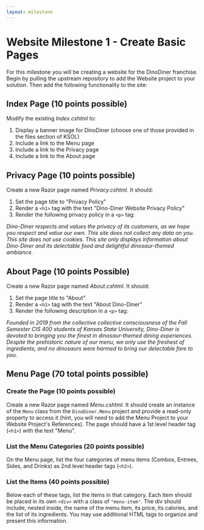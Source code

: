 ```yaml
---
layout: milestone
---
```


# Website Milestone 1 - Create Basic Pages

For this milestone you will be creating a website for the DinoDiner franchise.  Begin by pulling the upstream repository to add the Website project to your solution.  Then add the following functionality to the site:

## Index Page (10 points possible)
Modify the existing _Index.cshtml_ to:
1. Display a banner image for DinoDiner (choose one of those provided in the files section of KSOL)
2. Include a link to the Menu page
3. Include a link to the Privacy page
4. Include a link to the About page

## Privacy Page (10 points possible)
Create a new Razor page named _Privacy.cshtml_.  It should:
1. Set the page title to "Privacy Policy"
2. Render a `<h1>` tag with the text "Dino-Diner Website Privacy Policy"
3. Render the following privacy policy in a `<p>` tag:

_Dino-Diner respects and values the privacy of its customers, as we hope you respect and value our own. This site does not collect any data on you.  This site does not use cookies.  This site only displays information about Dino-Diner and its delectable food and delightful dinosaur-themed ambiance._

## About Page (10 points Possible)
Create a new Razor page named _About.cshtml_.  It should:
1. Set the page title to "About"
2. Render a `<h1>` tag with the text "About Dino-Diner"
3. Render the following description in a `<p>` tag:

_Founded in 2019 from the collective collective consciousness of the Fall Semester CIS 400 students of Kansas State University, Dino-Diner is devoted to bringing you the finest in dinosaur-themed dining experiences. Despite the prehistoric nature of our menu, we only use the freshest of ingredients, and no dinosaurs were harmed to bring our delectable fare to you._

## Menu Page (70 total points possible)

### Create the Page (10 points possible)
Create a new Razor page named _Menu.cshtml_.  It should create an instance of the `Menu` class from the `DinoDiner.Menu` project and provide a read-only property to access it (hint, you will need to add the Menu Project to your Website Project's References).  The page should have a 1st level header tag (`<h1>`) with the text "Menu".

### List the Menu Categories (20 points possible)
On the Menu page, list the four categories of menu items (Combos, Entrees, Sides, and Drinks) as 2nd level header tags (`<h2>`).

### List the Items (40 points possible)
Below each of these tags, list the items in that category.  Each item should be placed in its own `<div>` with a class of `"menu-item"`.  The div should include, nested inside, the name of the menu item, its price, its calories, and the list of its ingredients.  You may use additional HTML tags to organize and present this information.
